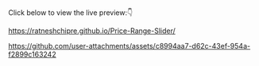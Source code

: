 Click below to view the live preview:👇

https://ratneshchipre.github.io/Price-Range-Slider/

https://github.com/user-attachments/assets/c8994aa7-d62c-43ef-954a-f2899c163242
